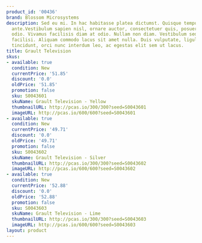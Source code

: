 ```yaml
---
product_id: '00436'
brand: Blossom Microsystems
description: Sed eu mi. In hac habitasse platea dictumst. Quisque tempus purus eu
  ante.Vestibulum sapien nisl, ornare auctor, consectetuer quis, posuere tristique,
  odio. Vivamus facilisis diam at odio. Nullam non diam. Vestibulum sed felis. Nulla
  facilisi. Aliquam commodo lacus sit amet nulla. Duis vulputate, ligula at venenatis
  tincidunt, orci nunc interdum leo, ac egestas elit sem ut lacus.
title: Grault Television
skus:
- available: true
  condition: New
  currentPrice: '51.85'
  discount: '0.0'
  oldPrice: '51.85'
  promotion: false
  sku: S0043601
  skuName: Grault Television - Yellow
  thumbnailURL: http://pcas.io/300/300?seed=S0043601
  imageURL: http://pcas.io/600/600?seed=S0043601
- available: true
  condition: New
  currentPrice: '49.71'
  discount: '0.0'
  oldPrice: '49.71'
  promotion: false
  sku: S0043602
  skuName: Grault Television - Silver
  thumbnailURL: http://pcas.io/300/300?seed=S0043602
  imageURL: http://pcas.io/600/600?seed=S0043602
- available: true
  condition: New
  currentPrice: '52.88'
  discount: '0.0'
  oldPrice: '52.88'
  promotion: false
  sku: S0043603
  skuName: Grault Television - Lime
  thumbnailURL: http://pcas.io/300/300?seed=S0043603
  imageURL: http://pcas.io/600/600?seed=S0043603
layout: product
---
```

